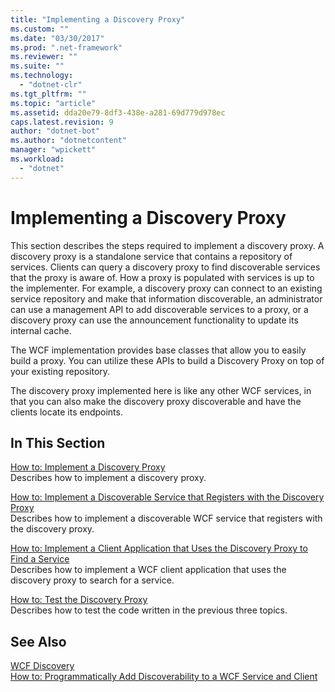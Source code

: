 ```yaml
---
title: "Implementing a Discovery Proxy"
ms.custom: ""
ms.date: "03/30/2017"
ms.prod: ".net-framework"
ms.reviewer: ""
ms.suite: ""
ms.technology: 
  - "dotnet-clr"
ms.tgt_pltfrm: ""
ms.topic: "article"
ms.assetid: dda20e79-8df3-438e-a281-69d779d978ec
caps.latest.revision: 9
author: "dotnet-bot"
ms.author: "dotnetcontent"
manager: "wpickett"
ms.workload: 
  - "dotnet"
---
```

# Implementing a Discovery Proxy
This section describes the steps required to implement a discovery proxy. A discovery proxy is a standalone service that contains a repository of services. Clients can query a discovery proxy to find discoverable services that the proxy is aware of. How a proxy is populated with services is up to the implementer. For example, a discovery proxy can connect to an existing service repository and make that information discoverable, an administrator can use a management API to add discoverable services to a proxy, or a discovery proxy can use the announcement functionality to update its internal cache.  
  
 The WCF implementation provides base classes that allow you to easily build a proxy. You can utilize these APIs to build a Discovery Proxy on top of your existing repository.  
  
 The discovery proxy implemented here is like any other WCF services, in that you can also make the discovery proxy discoverable and have the clients locate its endpoints.  
  
## In This Section  
 [How to: Implement a Discovery Proxy](../../../../docs/framework/wcf/feature-details/how-to-implement-a-discovery-proxy.md)  
 Describes how to implement a discovery proxy.  
  
 [How to: Implement a Discoverable Service that Registers with the Discovery Proxy](../../../../docs/framework/wcf/feature-details/discoverable-service-that-registers-with-the-discovery-proxy.md)  
 Describes how to implement a discoverable WCF service that registers with the discovery proxy.  
  
 [How to: Implement a Client Application that Uses the Discovery Proxy to Find a Service](../../../../docs/framework/wcf/feature-details/client-app-discovery-proxy-to-find-a-service.md)  
 Describes how to implement a WCF client application that uses the discovery proxy to search for a service.  
  
 [How to: Test the Discovery Proxy](../../../../docs/framework/wcf/feature-details/how-to-test-the-discovery-proxy.md)  
 Describes how to test the code written in the previous three topics.  
  
## See Also  
 [WCF Discovery](../../../../docs/framework/wcf/feature-details/wcf-discovery.md)  
 [How to: Programmatically Add Discoverability to a WCF Service and Client](../../../../docs/framework/wcf/feature-details/how-to-programmatically-add-discoverability-to-a-wcf-service-and-client.md)
